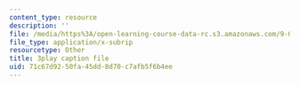```yaml
---
content_type: resource
description: ''
file: /media/https%3A/open-learning-course-data-rc.s3.amazonaws.com/9-00sc-introduction-to-psychology-fall-2011/71c67d9250fa45dd8d70c7afb5f6b4ee_2fbrl6WoIyo.srt
file_type: application/x-subrip
resourcetype: Other
title: 3play caption file
uid: 71c67d92-50fa-45dd-8d70-c7afb5f6b4ee
---
```

